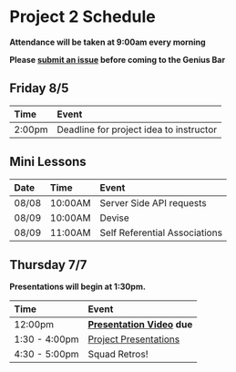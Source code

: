# Project 2 Schedule

**Attendance will be taken at 9:00am every morning**

**Please [submit an issue](https://github.com/ga-wdi-exercises/project2/issues/new) before coming to the Genius Bar**

## Friday 8/5

| Time   | Event                                   |
|:-------|:----------------------------------------|
| 2:00pm | Deadline for project idea to instructor |

## Mini Lessons

| Date | Time | Event |
|:-----|:--------|:-------|
|08/08 | 10:00AM | Server Side API requests |
|08/09 | 10:00AM | Devise |
|08/09 | 11:00AM | Self Referential Associations |

## Thursday 7/7

**Presentations will begin at 1:30pm.**

| Time          | Event                                            |
|:--------------|:-------------------------------------------------|
| 12:00pm       | **[Presentation Video](./presentations.md) due** |
| 1:30 - 4:00pm | [Project Presentations](./presentations.md)      |
| 4:30 - 5:00pm | Squad Retros!                                    |
